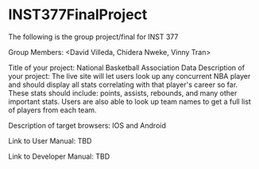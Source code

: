 # INST377FinalProject
The following is the group project/final for INST 377

Group Members: <David Villeda, Chidera Nweke, Vinny Tran>

Title of your project: National Basketball Association Data
Description of your project: The live site will let users look up any concurrent NBA player and should display all stats correlating with that player's career so far. These stats should include: points, assists, rebounds, and many other important stats. Users are also able to look up team names to get a full list of players from each team.

Description of target browsers: IOS and Android

Link to User Manual: TBD

Link to Developer Manual: TBD
